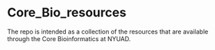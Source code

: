 # Core_Bio_resources
The repo is intended as a collection of the resources that are available through the Core Bioinformatics at NYUAD.
